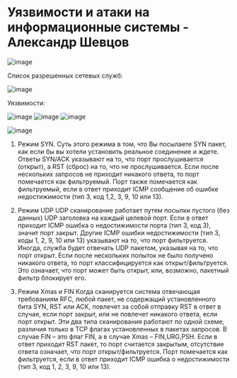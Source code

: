 # Уязвимости и атаки на информационные системы - Александр Шевцов
![image](https://github.com/aztecprod/-/assets/25949605/f62c7807-4cf6-415c-a19e-a153e740d2a8)

Список разрешенных сетевых служб:

![image](https://github.com/aztecprod/-/assets/25949605/b05c4778-466d-4d22-984d-38c7c9cdb91f)

Уязвимости:

![image](https://github.com/aztecprod/-/assets/25949605/437c8599-e7a9-4909-b6ac-e53828dbfbce)
![image](https://github.com/aztecprod/-/assets/25949605/0f7d000c-5c8d-4e46-8b4c-b0e4201e3ad3)
![image](https://github.com/aztecprod/-/assets/25949605/614afdb7-e371-4431-9eb4-e86e903a530f)

![image](https://github.com/aztecprod/-/assets/25949605/1ddd2d0a-6a0d-45ee-b2d8-7bdf678e7923)

1)	Режим SYN. 
Суть этого режима в том, что Вы посылаете SYN пакет, как если бы вы хотели установить реальное соединение и ждете. Ответы SYN/ACK указывают на то, что порт прослушивается (открыт), а RST (сброс) на то, что не прослушивается. Если после нескольких запросов не приходит никакого ответа, то порт помечается как фильтруемый. Порт также помечается как фильтруемый, если в ответ приходит ICMP сообщение об ошибке недостижимости (тип 3, код 1,2, 3, 9, 10 или 13).

2)	Режим UDP
UDP сканирование работает путем посылки пустого (без данных) UDP заголовка на каждый целевой порт. Если в ответ приходит ICMP ошибка о недостижимости порта (тип 3, код 3), значит порт закрыт. Другие ICMP ошибки недостижимости (тип 3, коды 1, 2, 9, 10 или 13) указывают на то, что порт фильтруется. Иногда, служба будет отвечать UDP пакетом, указывая на то, что порт открыт. Если после нескольких попыток не было получено никакого ответа, то порт классифицируется как открыт/фильтруется. Это означает, что порт может быть открыт, или, возможно, пакетный фильтр блокирует его.

3)	Режим Xmas и FIN 
Когда сканируется система отвечающая требованиям RFC, любой пакет, не содержащий установленного бита SYN, RST или ACK, повлечет за собой отправку RST в ответ в случае, если порт закрыт, или не повлечет никакого ответа, если порт открыт. 
Эти два типа сканирования работают по одной схеме, различия только в TCP флагах установленных в пакетах запросов. В случае FIN – это флаг FIN, а в случае Xmas – FIN,URG,PSH. Если в ответ приходит RST пакет, то порт считается закрытым, отсутствие ответа означает, что порт открыт/фильтруется. Порт помечается как фильтруется, если в ответ приходит ICMP ошибка о недостижимости (тип 3, код 1, 2, 3, 9, 10 или 13).
